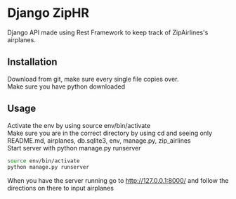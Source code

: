 # Django ZipHR

Django API made using Rest Framework to keep track of ZipAirlines's airplanes.

## Installation

Download from git, make sure every single file copies over. \
Make sure you have python downloaded

## Usage

Activate the env by using source env/bin/activate \
Make sure you are in the correct directory by using cd and seeing only README.md, airplanes, db.sqlite3, env, manage.py, zip_airlines \
Start server with python manage.py runserver

```bash
source env/bin/activate 
python manage.py runserver
```
When you have the server running go to http://127.0.0.1:8000/ and follow the directions on there to input airplanes

